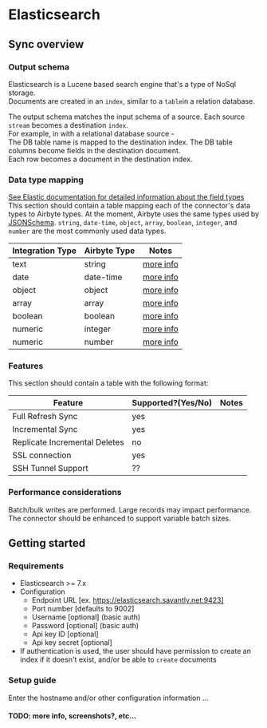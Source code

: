 # Elasticsearch

## Sync overview

### Output schema

Elasticsearch is a Lucene based search engine that's a type of NoSql storage.\
Documents are created in an `index`, similar to a `table`in a relation database.

The output schema matches the input schema of a source. Each source `stream` becomes a destination `index`.\
For example, in with a relational database source -\
The DB table name is mapped to the destination index. The DB table columns become fields in the destination document.\
Each row becomes a document in the destination index.

### Data type mapping

[See Elastic documentation for detailed information about the field types](https://www.elastic.co/guide/en/elasticsearch/reference/current/mapping-types.html) This section should contain a table mapping each of the connector's data types to Airbyte types. At the moment, Airbyte uses the same types used by [JSONSchema](https://json-schema.org/understanding-json-schema/reference/index.html). `string`, `date-time`, `object`, `array`, `boolean`, `integer`, and `number` are the most commonly used data types.

| Integration Type | Airbyte Type | Notes                                                                                     |
| ---------------- | ------------ | ----------------------------------------------------------------------------------------- |
| text             | string       | [more info](https://www.elastic.co/guide/en/elasticsearch/reference/current/text.html)    |
| date             | date-time    | [more info](https://www.elastic.co/guide/en/elasticsearch/reference/current/date.html)    |
| object           | object       | [more info](https://www.elastic.co/guide/en/elasticsearch/reference/current/object.html)  |
| array            | array        | [more info](https://www.elastic.co/guide/en/elasticsearch/reference/current/array.html)   |
| boolean          | boolean      | [more info](https://www.elastic.co/guide/en/elasticsearch/reference/current/boolean.html) |
| numeric          | integer      | [more info](https://www.elastic.co/guide/en/elasticsearch/reference/current/number.html)  |
| numeric          | number       | [more info](https://www.elastic.co/guide/en/elasticsearch/reference/current/number.html)  |

### Features

This section should contain a table with the following format:

| Feature                       | Supported?(Yes/No) | Notes |
| ----------------------------- | ------------------ | ----- |
| Full Refresh Sync             | yes                |       |
| Incremental Sync              | yes                |       |
| Replicate Incremental Deletes | no                 |       |
| SSL connection                | yes                |       |
| SSH Tunnel Support            | ??                 |       |

### Performance considerations

Batch/bulk writes are performed. Large records may impact performance.\
The connector should be enhanced to support variable batch sizes.

## Getting started

### Requirements

* Elasticsearch >= 7.x
* Configuration
  * Endpoint URL \[ex. https://elasticsearch.savantly.net:9423]
  * Port number \[defaults to 9002]
  * Username \[optional] (basic auth)
  * Password \[optional] (basic auth)
  * Api key ID \[optional]
  * Api key secret \[optional]
* If authentication is used, the user should have permission to create an index if it doesn't exist, and/or be able to `create` documents

### Setup guide

Enter the hostname and/or other configuration information ...

#### TODO: more info, screenshots?, etc...
